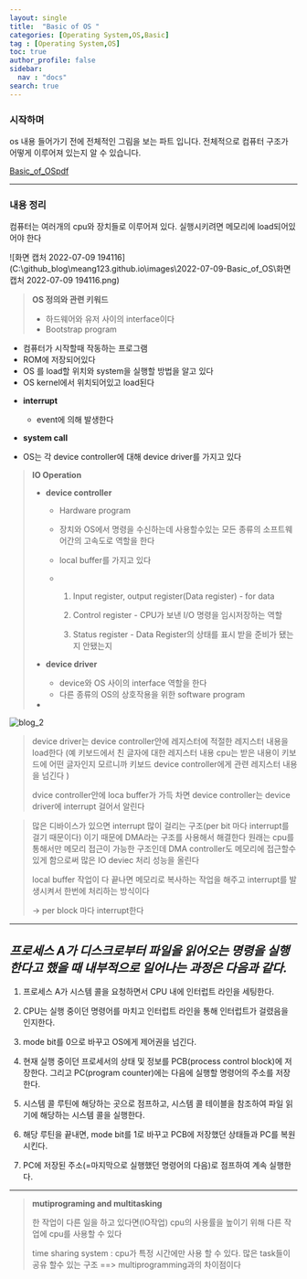 ```yaml
---
layout: single
title:  "Basic of OS "
categories: [Operating System,OS,Basic]
tag : [Operating System,OS]
toc: true
author_profile: false
sidebar:
  nav : "docs"
search: true
---
```


### 시작하며 

os 내용 들어가기 전에 전체적인 그림을 보는 파트 입니다. 
전체적으로 컴퓨터 구조가 어떻게 이루어져 있는지 알 수 있습니다. 

<a href="https://meang123.github.io/pdfs/basicOS.pdf">Basic_of_OSpdf</a>



-------------------------------------------------------------------------------------------------------------------------------------------------------------------------------------------




### 내용 정리 

컴퓨터는 여러개의 cpu와 장치들로 이루어져 있다. 실행시키려면 메모리에 load되어있어야 한다 



![화면 캡처 2022-07-09 194116](C:\github_blog\meang123.github.io\images\2022-07-09-Basic_of_OS\화면 캡처 2022-07-09 194116.png)



> **OS 정의와 관련 키워드**
>* 하드웨어와 유저 사이의 interface이다 
>* Bootstrap program
  - 컴퓨터가 시작할때 작동하는 프로그램 
  - ROM에 저장되어있다 
  - OS 를 load할 위치와 system을 실행할 방법을 알고 있다 
  - OS kernel에서 위치되어있고 load된다 




* **interrupt**
  - event에 의해 발생한다 


* **system call** 

* OS는 각 device controller에 대해 device driver를 가지고 있다 



> **IO Operation**
>
> * **device controller**
>
>   * Hardware program
>
>   * 장치와 OS에서 명령을 수신하는데 사용할수있는 모든 종류의 소프트웨어간의 고속도로 역할을 한다 
>
>   * local buffer를 가지고 있다 
>
>   * 1. Input register, output register(Data register) - for data
>
>     2. Control register - CPU가 보낸 I/O 명령을 임시저장하는 역할
>
>     3. Status register - Data Register의 상태를 표시 받을 준비가 됐는지 안됐는지
>
> 
>
> * **device driver**
>   * device와 OS 사이의 interface 역할을 한다
>   * 다른 종류의 OS의 상호작용을 위한 software program
> * 

![blog_2](C:\github_blog\meang123.github.io\images\2022-07-09-Basic_of_OS\blog_2.png)





> device driver는 device controller안에 레지스터에 적절한 레지스터 내용을 load한다 (예 키보드에서 친 글자에 대한 레지스터 내용 cpu는 받은 내용이 키보드에 어떤 글자인지 모르니까 키보드 device controller에게 관련 레지스터 내용을 넘긴다 )
>
> dvice controller안에 loca buffer가 가득 차면 device controller는 device driver에 interrupt 걸어서 알린다



> 많은 디바이스가 있으면 interrupt 많이 걸리는 구조(per bit 마다 interrupt를 걸기 때문이다) 이기 때문에 DMA라는 구조를 사용해서 해결한다 원래는 cpu를 통해서만 메모리 접근이 가능한 구조인데 DMA controller도 메모리에 접근할수있게 함으로써 많은 IO deviec 처리 성능을 올린다 
>
> local buffer 작업이 다 끝나면 메모리로 복사하는 작업을 해주고 interrupt를 발생시켜서 한번에 처리하는 방식이다 
>
> -> per block 마다 interrupt한다 



----------------------



## *프로세스 A가 디스크로부터 파일을 읽어오는 명령을 실행한다고 했을 때 내부적으로 일어나는 과정은 다음과 같다.*

 

1. 프로세스 A가 시스템 콜을 요청하면서 CPU 내에 인터럽트 라인을 세팅한다.

2. CPU는 실행 중이던 명령어를 마치고 인터럽트 라인을 통해 인터럽트가 걸렸음을 인지한다.

3. mode bit를 0으로 바꾸고 OS에게 제어권을 넘긴다.

4. 현재 실행 중이던 프로세서의 상태 및 정보를 PCB(process control block)에 저장한다. 그리고 PC(program counter)에는 다음에 실행할 명령어의 주소를 저장한다.

5. 시스템 콜 루틴에 해당하는 곳으로 점프하고, 시스템 콜 테이블을 참조하여 파일 읽기에 해당하는 시스템 콜을 실행한다.

6. 해당 루틴을 끝내면, mode bit를 1로 바꾸고 PCB에 저장했던 상태들과 PC를 복원시킨다.

7. PC에 저장된 주소(=마지막으로 실행했던 명령어의 다음)로 점프하여 계속 실행한다.



-----------------------



> **mutiprograming and multitasking**
>
> 한 작업이 다른 일을 하고 있다면(IO작업)  cpu의 사용률을 높이기 위해 다른 작업에 cpu를 사용할 수 있다
>
> 
>
> time sharing system : cpu가 특정 시간에만 사용 할 수 있다. 많은 task들이 공유 할수 있는 구조 ==> multiprogramming과의 차이점이다